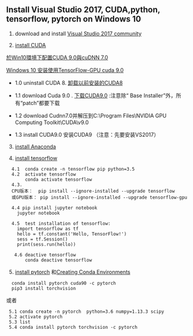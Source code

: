 

## Install Visual Studio 2017, CUDA,python, tensorflow, pytorch on Windows 10

1. download and install [Visual Studio 2017 community](https://www.visualstudio.com/downloads/)

2. [install CUDA](https://docs.nvidia.com/cuda/cuda-installation-guide-microsoft-windows/index.html)

[於Win10環境下配置CUDA 9.0與cuDNN 7.0](https://rreadmorebooks.blogspot.com/2018/01/win10cuda-90cudnn-70.html)
  
[Windows 10 安装使用TensorFlow-GPU cuda 9.0](https://www.codetd.com/article/147955)
  
   - 1.0 uninstall CUDA 8. [卸载以前安装的CUDA8](https://blog.csdn.net/shuiyuejihua/article/details/78738664)
   
   - 1.1 download Cuda 9.0 . [下载CUDA9.0](https://developer.nvidia.com/cuda-90-download-archive)  :注意除“ Base Installer”外，所有“patch”都要下载
   - 1.2 download Cudnn7.0并解压到C:\Program Files\NVIDIA GPU Computing Toolkit\CUDA\v9.0
   
   - 1.3 install CUDA9.0 安装CUDA9 （注意：先要安装VS2017） 

 

3. [install Anaconda](https://www.anaconda.com/download/)



4. [install tensorflow](https://www.tensorflow.org/install/)
```
  4.1  conda create -n tensorflow pip python=3.5 
  4.2  activate tensorflow    
       conda activate tensorflow
  4.3. 
  CPU版本：  pip install --ignore-installed --upgrade tensorflow
  或GPU版本： pip install --ignore-installed --upgrade tensorflow-gpu 
  
  4.4 pip install jupyter notebook
    jupyter notebook
    
  4.5  test installation of tensorflow:
    import tensorflow as tf
    hello = tf.constant('Hello, TensorFlow!')
    sess = tf.Session()
    print(sess.run(hello))
    
   4.6 deactive tensorflow 
       conda deactive tensorflow
 ```
 
 5. [install pytorch](https://pytorch.org/) 和[Creating Conda Environments](https://dziganto.github.io/data%20science/python/anaconda/Creating-Conda-Environments/)

```
  conda install pytorch cuda90 -c pytorch 
  pip3 install torchvision
```
  
  或者
 ```
  5.1 conda create -n pytorch  python=3.6 numpy=1.13.3 scipy
  5.2 activate pytorch
  5.3 list 
  5.4 conda install pytorch torchvision -c pytorch
 ```
